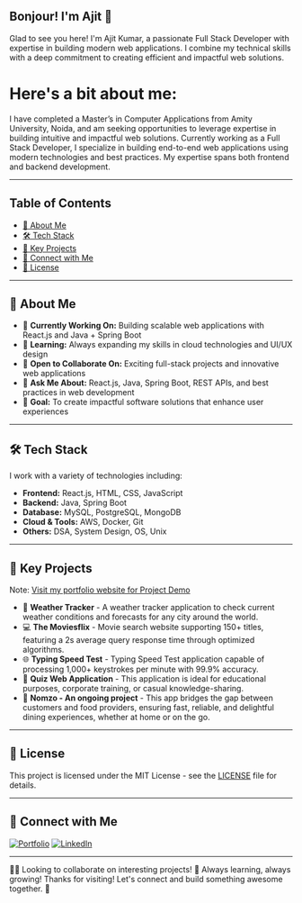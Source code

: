 ## Bonjour! I'm Ajit 👋

Glad to see you here! I'm Ajit Kumar, a passionate Full Stack Developer with expertise in building modern web applications. I combine my technical skills with a deep commitment to creating efficient and impactful web solutions.

# Here's a bit about me:
I have completed a Master’s in Computer Applications from Amity University, Noida, and am seeking opportunities to leverage expertise in building intuitive and impactful web solutions. Currently working as a Full Stack Developer, I specialize in building end-to-end web applications using modern technologies and best practices. My expertise spans both frontend and backend development.

---

## Table of Contents
- [🚀 About Me](#about-me)
- [🛠️ Tech Stack](#tech-stack)
- [🌟 Key Projects](#key-projects)
- [🔗 Connect with Me](#connect-with-me)
- [📜 License](#license)

---

## 🚀 About Me
- 🔭 **Currently Working On:** Building scalable web applications with React.js and Java + Spring Boot
- 🌱 **Learning:** Always expanding my skills in cloud technologies and UI/UX design
- 👯 **Open to Collaborate On:** Exciting full-stack projects and innovative web applications
- 💬 **Ask Me About:** React.js, Java, Spring Boot, REST APIs, and best practices in web development
- 🎯 **Goal:** To create impactful software solutions that enhance user experiences

---

## 🛠️ Tech Stack
I work with a variety of technologies including:

- **Frontend:** React.js, HTML, CSS, JavaScript
- **Backend:** Java, Spring Boot
- **Database:** MySQL, PostgreSQL, MongoDB
- **Cloud & Tools:** AWS, Docker, Git
- **Others:** DSA, System Design, OS, Unix

---

## 🌟 Key Projects
Note: [Visit my portfolio website for Project Demo](https://its-ajit-folio.netlify.app/)

- 🚀 **Weather Tracker** - A weather tracker application to check current weather conditions and forecasts for any city around the world.
- 💻 **The Moviesflix** - Movie search website supporting 150+ titles, featuring a 2s average query response time through optimized algorithms.
- 🌐 **Typing Speed Test** - Typing Speed Test application capable of processing 1,000+ keystrokes per minute with 99.9% accuracy.
- 🚀 **Quiz Web Application** - This application is ideal for educational purposes, corporate training, or casual knowledge-sharing.
- 🚀 **Nomzo - An ongoing project** - This app bridges the gap between customers and food providers, ensuring fast, reliable, and delightful dining experiences, whether at home or on the go.

---

## 📜 License
This project is licensed under the MIT License - see the [LICENSE](LICENSE) file for details.

---

## 🔗 Connect with Me
[![Portfolio](https://img.shields.io/badge/my_portfolio-000?style=for-the-badge&logo=ko-fi&logoColor=white)](https://its-ajit-folio.netlify.app/)
[![LinkedIn](https://img.shields.io/badge/linkedin-0A66C2?style=for-the-badge&logo=linkedin&logoColor=white)](https://www.linkedin.com/in/ajit-kamath-82052624a/)

---

👨‍💻 Looking to collaborate on interesting projects!
🌟 Always learning, always growing!
Thanks for visiting! Let's connect and build something awesome together. 🚀
